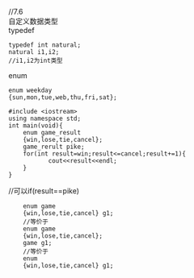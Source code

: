 //7.6  
                自定义数据类型  
typedef  
```
typedef int natural;   
natural i1,i2;   
//i1,i2为int类型  
```

enum  
```
enum weekday
{sun,mon,tue,web,thu,fri,sat};  
```

```
#include <iostream>
using namespace std;
int main(void){
    enum game_result
    {win,lose,tie,cancel};
    game_rerult pike;
    for(int result=win;result<=cancel;result+=1){
           cout<<result<<endl;
    }
}
```

//可以if(result==pike)

```
    enum game
    {win,lose,tie,cancel} g1;
    //等价于
    enum game
    {win,lose,tie,cancel};
    game g1;
    //等价于
    enum
    {win,lose,tie,cancel} g1;
 ```
